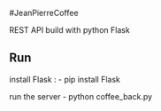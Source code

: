 #JeanPierreCoffee

REST API build with python Flask

## Run

install Flask : 
	- pip install Flask

run the server
	- python coffee_back.py
